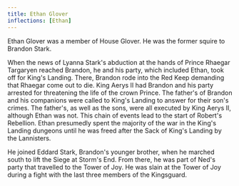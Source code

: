 ```yaml
---
title: Ethan Glover
inflections: [Ethan]
---
```


Ethan Glover was a member of House Glover. He was the former squire to Brandon Stark.

When the news of Lyanna Stark's abduction at the hands of Prince Rhaegar Targaryen reached Brandon, he and his party, which included Ethan, took off for King's Landing. There, Brandon rode into the Red Keep demanding that Rhaegar come out to die. King Aerys II had Brandon and his party arrested for threatening the life of the crown Prince. The father's of Brandon and his companions were called to King's Landing to answer for their son's crimes. The father's, as well as the sons, were all executed by King Aerys II, although Ethan was not. This chain of events lead to the start of Robert's Rebellion. Ethan presumedly spent the majority of the war in the King's Landing dungeons until he was freed after the Sack of King's Landing by the Lannisters.

He joined Eddard Stark, Brandon's younger brother, when he marched south to lift the Siege at Storm's End. From there, he was part of Ned's party that travelled to the Tower of Joy. He was slain at the Tower of Joy during a fight with the last three members of the Kingsguard.


